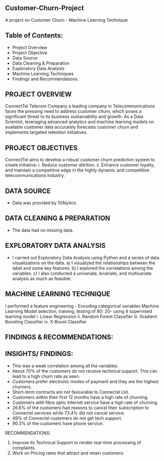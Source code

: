 ## Customer-Churn-Project

A project on Customer Churn - Machine Learning Technique 

## Table of Contents:
-	Project Overview
-	Project Objective
-	Data Source
-	Data Cleaning & Preparation
-	Exploratory Data Analysis
-	Machine Learning Techniques
-	Findings and Recommendations.


## PROJECT OVERVIEW
ConnectTel Telecom Company a leading company in Telecommunications faces the pressing need to address customer churn, which poses a significant threat to its business sustainability and growth.
As a Data Scientist, leveraging advanced analytics and machine learning models on available customer data accurately forecasts customer churn and implements targeted retention initiatives.


## PROJECT OBJECTIVES
ConnectTel aims to develop a robust customer churn prediction system to create initiative:
i.	Reduce customer attrition.
ii.	Enhance customer loyalty, and maintain a competitive edge in the highly dynamic and competitive telecommunications industry.


## DATA SOURCE
-	Data was provided by 10Alytics.
  

## DATA CLEANING & PREPARATION
-	The data had no missing data.
  

## EXPLORATORY DATA ANALYSIS
 -  I carried out Exploratory Data Analysis using Python and a series of data visualizations on the data.
a) I  visualized the relationships between the label and some key features.
b) I explored the correlations among the variables.
c) I also conducted a univariate, bivariate, and multivariate analysis as much as feasible.


## MACHINE LEARNING TECHNIQUE

I performed a feature engineering  - Encoding categorical variables
Machine Learning Model selection, training, testing of 80: 20- using 4 supervised learning model
i.	Linear Regression
ii.	Random Forest Classifier
iii.	Gradient Boosting Classifier
iv.	X-Boost Classifier


## FINDINGS & RECOMMENDATIONS:

 ## INSIGHTS/ FINDINGS:
-	This was a weak correlation among all the variables.
-	About 70% of the customers do not receive technical support. This can lead to a high churn rate as seen.
-	Customers prefer electronic modes of payment and they are the highest churners.
-	Short-term contracts are not favourable to Connectel Ltd.
-	Customers within their first 12 months have a high rate of churning.
-	Customers with fibre optic internet service have a high rate of churning.
-	26.6% of the customers had reasons to cancel their subscription to Connectel services while 73.4% did not cancel   service.
-	49% of Connectel customers do not get tech support.
-	90.3% of the customers have phone service.


RECOMMENDATIONS: 
1. Improve its Technical Support to render real-time processing of complaints
2. Work on Pricing rates that attract and retain customers





